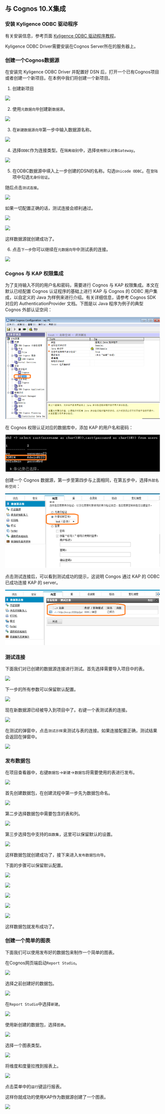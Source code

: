 ## 与 Cognos 10.X集成

### 安装 Kyligence ODBC 驱动程序

有关安装信息，参考页面 [Kyligence ODBC 驱动程序教程](../driver/kyligence-odbc.cn.md)。

Kyligence ODBC Driver需要安装在Cognos Server所在的服务器上。

### 创建一个Cognos数据源

在安装完 Kyligence ODBC Driver 并配置好 DSN 后，打开一个已有Cognos项目或者创建一个新项目。在本例中我们将创建一个新项目。

1. 创建新项目

![](images/cognos/1.png)

2. 使用`元数据向导`创建新`数据源`。

![](images/cognos/2.png)

3. 在`新建数据源向导`第一步中输入数据源名称。

![](images/cognos/3.png)

4. 选择`ODBC`作为连接类型。在`隔离级别`中，选择`使用默认对象Gateway`。

![](images/cognos/4.png)

5. 在ODBC数据源中填入上一步创建的DSN的名称。勾选`Unicode ODBC`。在`登陆`项中勾选`无身份验证`。

随后点击`测试连接`。

![](images/cognos/6.png)

如果一切配置正确的话，测试连接会顺利通过。

![](images/cognos/7.png)

![](images/cognos/8.png)

这样数据源就创建成功了。

6. 点击`下一步`你可以继续在`元数据向导`中测试表的连接。

![](images/cognos/9.png)



### Cognos 与 KAP 权限集成

为了支持输入不同的用户名和密码，需要进行 Cognos 与 KAP 权限集成。本文在默认已经配置 Cognos 认证程序的基础上进行 KAP 与 Cognos 的 ODBC 用户集成，以自定义的 Java 为样例来进行介绍。有关详细信息，请参考 Cognos SDK 对应的 AuthenticationProvider 文档。下图是以 Java 程序为例子的典型 Cognos 外部认证空间：

![](images/cognos/cognos_acl_1.png)

在 Cognos 权限认证对应的数据库中，添加 KAP 的用户名和密码：

![](images/cognos/cognos_acl_2.png)

创建一个 Cognos 数据源，第一步至第四步与上面相同，在第五步中，选择`外部名称空间`：

![](images/cognos/cognos_acl_3.png)



点击测试连接后，可以看到测试成功的提示，这说明 Congos 通过 KAP 的 ODBC 已成功连接 KAP 的 server。

![](images/cognos/cognos_acl_4.png)



### 测试连接

下面我们对已创建的数据源连接进行测试。首先选择需要导入项目中的表。

![](images/cognos/10.png)

下一步的所有参数可以保留默认配置。

![](images/cognos/11.png)

现在新数据源已经被导入到项目中了。右键一个表测试表的连接。

![](images/cognos/12.png)

在测试的弹窗中，点击`测试示样`来测试与表的连接。如果连接配置正确，测试结果会返回在弹窗中。

![](images/cognos/13.png)

### 发布数据包

在项目查看器中，右键`数据包`->`新建`->`数据包`将需要使用的表进行发布。

![](images/cognos/14.png)

首先创建数据包，在创建流程中第一步先为数据包命名。

![](images/cognos/15.png)

第二步选择数据包中需要包含的表和列。

![](images/cognos/16.png)

第三步选择包中支持的`函数集`，这里可以保留默认的设置。

![](images/cognos/17.png)

这样数据包就创建成功了，接下来进入`发布数据包向导`。

下面的步骤可以保留默认配置。

![](images/cognos/18.png)

![](images/cognos/19.png)

![](images/cognos/20.png)

![](images/cognos/21.png)

![](images/cognos/22.png)

这样数据包就发布成功了。

### 创建一个简单的图表

下面我们可以使用发布好的数据包来制作一个简单的图表。

在Cognos网页端启动`Report Studio`。

![](images/cognos/23.png)

选择之前创建好的数据包。

![](images/cognos/32.png)

在`Report Studio`中选择`新建`。

![](images/cognos/24.png)

使用新创建的数据包，选择`图表`。

![](images/cognos/25.png)

选择一个图表类型。

![](images/cognos/26.png)

将维度和度量拉拽到报表上。

![](images/cognos/27.png)

点击菜单中的`运行`键运行报表。

这样你就成功的使用KAP作为数据源创建了一个图表。

![](images/cognos/28.png)

